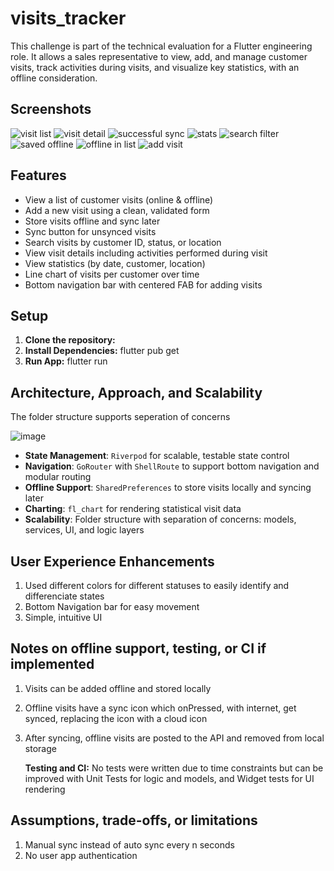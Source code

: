 # visits_tracker

This challenge is part of the technical evaluation for a Flutter engineering role. It allows a sales representative to view, add, and manage customer visits, track activities during visits, and visualize key statistics, with an offline consideration.


## Screenshots

![visit list](https://github.com/user-attachments/assets/a03ccb21-931b-472b-8f94-b9a5faf1aa35)
![visit detail](https://github.com/user-attachments/assets/2e9ce6b4-babe-4f27-ab2f-119393ccf1e2)
![successful sync](https://github.com/user-attachments/assets/9e772bd9-0c7c-4787-8f60-98f541b5a7dd)
![stats](https://github.com/user-attachments/assets/805e6b39-093d-47b6-add7-f50933bea5f3)
![search filter](https://github.com/user-attachments/assets/a334ca2c-9524-4057-8dcf-183dbd4493ca)
![saved offline](https://github.com/user-attachments/assets/6e250669-3afc-413d-9b67-08f5d5bb713d)
![offline in list](https://github.com/user-attachments/assets/e74c3363-2eb0-416f-982c-8e49e66fbd0d)
![add visit](https://github.com/user-attachments/assets/f7db616a-eb08-43e9-adcc-8c3cb50b7d14)

## Features

- View a list of customer visits (online & offline)
- Add a new visit using a clean, validated form
- Store visits offline and sync later
- Sync button for unsynced visits
- Search visits by customer ID, status, or location
- View visit details including activities performed during visit
- View statistics (by date, customer, location)
- Line chart of visits per customer over time
- Bottom navigation bar with centered FAB for adding visits

## Setup

1. **Clone the repository:**
2. **Install Dependencies:**
   flutter pub get
3. **Run App:**
   flutter run

## Architecture, Approach, and Scalability

The folder structure supports seperation of concerns

![image](https://github.com/user-attachments/assets/0e14f81b-09ac-4072-aab9-f833b444e47a)

- **State Management**: `Riverpod` for scalable, testable state control
- **Navigation**: `GoRouter` with `ShellRoute` to support bottom navigation and modular routing
- **Offline Support**: `SharedPreferences` to store visits locally and syncing later
- **Charting**: `fl_chart` for rendering statistical visit data
- **Scalability**: Folder structure with separation of concerns: models, services, UI, and logic layers

## User Experience Enhancements

1. Used different colors for different statuses to easily identify and differenciate states
2. Bottom Navigation bar for easy movement
3. Simple, intuitive UI

## Notes on offline support, testing, or CI if implemented

1. Visits can be added offline and stored locally

2. Offline visits have a sync icon which onPressed, with internet, get synced, replacing the icon with a cloud icon

3. After syncing, offline visits are posted to the API and removed from local storage

   **Testing and CI:**
   No tests were written due to time constraints but can be improved with Unit Tests for logic and models, and Widget tests for UI rendering

## Assumptions, trade-offs, or limitations

1. Manual sync instead of auto sync every n seconds
2. No user app authentication
